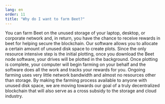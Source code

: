 ```yaml
---
lang: en
order: 11
title: "Why do I want to farm Beet?"
---
```


You can farm Beet on the unused storage of your laptop, desktop, or corporate network and, in return, you have the chance to receive rewards in beet for helping secure the blockchain. Our software allows you to allocate a certain amount of unused disk space to create plots. Since the only resource intensive step is the initial plotting, once you download the Beet node software, your drives will be plotted in the background. Once plotting is complete, your computer will begin farming on your behalf and the software does all the work and tracks your rewards for you. Ongoing farming uses very little network bandwidth and almost no resources other than storage. By making the farming process available to anyone with unused disk space, we are moving towards our goal of a truly decentralized blockchain that will also serve as a cross subsidy to the storage and cloud industry.
